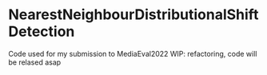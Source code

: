 # NearestNeighbourDistributionalShiftDetection
Code used for my submission to MediaEval2022
WIP: refactoring, code will be relased asap
